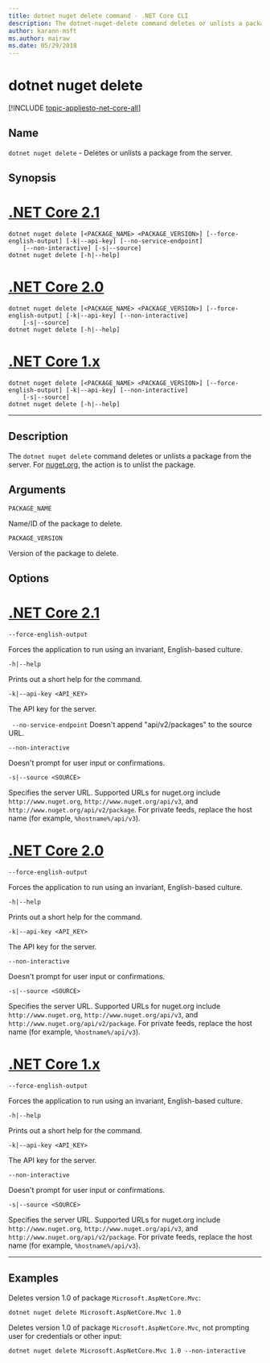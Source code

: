 ```yaml
---
title: dotnet nuget delete command - .NET Core CLI
description: The dotnet-nuget-delete command deletes or unlists a package from the server.
author: karann-msft
ms.author: mairaw
ms.date: 05/29/2018
---
```

# dotnet nuget delete

[!INCLUDE [topic-appliesto-net-core-all](../../../includes/topic-appliesto-net-core-all.md)]

## Name

`dotnet nuget delete` - Deletes or unlists a package from the server.

## Synopsis

# [.NET Core 2.1](#tab/netcore21)
```
dotnet nuget delete [<PACKAGE_NAME> <PACKAGE_VERSION>] [--force-english-output] [-k|--api-key] [--no-service-endpoint]
    [--non-interactive] [-s|--source]
dotnet nuget delete [-h|--help]
```
# [.NET Core 2.0](#tab/netcore20)
```
dotnet nuget delete [<PACKAGE_NAME> <PACKAGE_VERSION>] [--force-english-output] [-k|--api-key] [--non-interactive]
    [-s|--source]
dotnet nuget delete [-h|--help]
```
# [.NET Core 1.x](#tab/netcore1x)
```
dotnet nuget delete [<PACKAGE_NAME> <PACKAGE_VERSION>] [--force-english-output] [-k|--api-key] [--non-interactive]
    [-s|--source]
dotnet nuget delete [-h|--help]
```
---

## Description

The `dotnet nuget delete` command deletes or unlists a package from the server. For [nuget.org](https://www.nuget.org/), the action is to unlist the package.

## Arguments

`PACKAGE_NAME`

Name/ID of the package to delete.

`PACKAGE_VERSION`

Version of the package to delete.

## Options

# [.NET Core 2.1](#tab/netcore21)

`--force-english-output`

 Forces the application to run using an invariant, English-based culture.

`-h|--help`

Prints out a short help for the command.

`-k|--api-key <API_KEY>`

The API key for the server.

` --no-service-endpoint`
Doesn't append "api/v2/packages" to the source URL.

`--non-interactive`

Doesn't prompt for user input or confirmations.

`-s|--source <SOURCE>`

Specifies the server URL. Supported URLs for nuget.org include `http://www.nuget.org`, `http://www.nuget.org/api/v3`, and `http://www.nuget.org/api/v2/package`. For private feeds, replace the host name (for example, `%hostname%/api/v3`).

# [.NET Core 2.0](#tab/netcore20)

`--force-english-output`

 Forces the application to run using an invariant, English-based culture.

`-h|--help`

Prints out a short help for the command.

`-k|--api-key <API_KEY>`

The API key for the server.

`--non-interactive`

Doesn't prompt for user input or confirmations.

`-s|--source <SOURCE>`

Specifies the server URL. Supported URLs for nuget.org include `http://www.nuget.org`, `http://www.nuget.org/api/v3`, and `http://www.nuget.org/api/v2/package`. For private feeds, replace the host name (for example, `%hostname%/api/v3`).

# [.NET Core 1.x](#tab/netcore1x)

`--force-english-output`

 Forces the application to run using an invariant, English-based culture.

`-h|--help`

Prints out a short help for the command.

`-k|--api-key <API_KEY>`

The API key for the server.

`--non-interactive`

Doesn't prompt for user input or confirmations.

`-s|--source <SOURCE>`

Specifies the server URL. Supported URLs for nuget.org include `http://www.nuget.org`, `http://www.nuget.org/api/v3`, and `http://www.nuget.org/api/v2/package`. For private feeds, replace the host name (for example, `%hostname%/api/v3`).

---

## Examples

Deletes version 1.0 of package `Microsoft.AspNetCore.Mvc`:

`dotnet nuget delete Microsoft.AspNetCore.Mvc 1.0`

Deletes version 1.0 of package `Microsoft.AspNetCore.Mvc`, not prompting user for credentials or other input:

`dotnet nuget delete Microsoft.AspNetCore.Mvc 1.0 --non-interactive`
